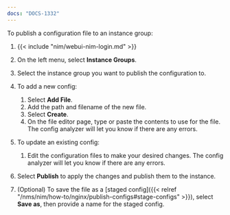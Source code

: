 ```yaml
---
docs: "DOCS-1332"
---
```


To publish a configuration file to an instance group:

1. {{< include "nim/webui-nim-login.md" >}}
1. On the left menu, select **Instance Groups**.
1. Select the instance group you want to publish the configuration to.
1. To add a new config:

   1. Select **Add File**.
   2. Add the path and filename of the new file.
   3. Select **Create**.
   4. On the file editor page, type or paste the contents to use for the file. The config analyzer will let you know if there are any errors.

1. To update an existing config:
   1. Edit the configuration files to make your desired changes. The config analyzer will let you know if there are any errors.

1. Select **Publish** to apply the changes and publish them to the instance.
1. (Optional) To save the file as a [staged config]({{< relref "/nms/nim/how-to/nginx/publish-configs#stage-configs" >}}), select **Save as**, then provide a name for the staged config.
